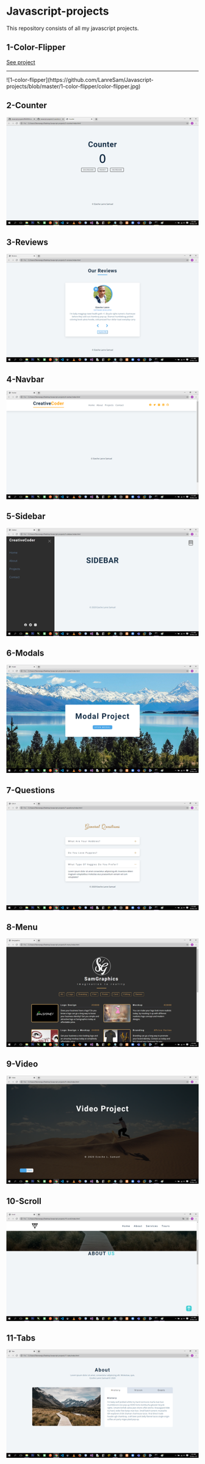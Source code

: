 # Javascript-projects
This repository consists of all my javascript projects.


## 1-Color-Flipper
<a href="https://lanresam.github.io/Javascript-projects/1-color-flipper/">See project</a>
<hr>
![1-color-flipper](https://github.com/LanreSam/Javascript-projects/blob/master/1-color-flipper/color-flipper.jpg)

## 2-Counter
![2-Counter](https://github.com/LanreSam/Javascript-projects/blob/master/2-counter/counter.png)

## 3-Reviews
![3-reviews](https://github.com/LanreSam/Javascript-projects/blob/master/3-reviews/reviews.png)

## 4-Navbar
![4-Navbar](https://github.com/LanreSam/Javascript-projects/blob/master/4-navbar/navbar.png)

## 5-Sidebar
![5-Sidebar](https://github.com/LanreSam/Javascript-projects/blob/master/5-sidebar/sidebar.png)

## 6-Modals
![6-Modals](https://github.com/LanreSam/Javascript-projects/blob/master/6-modal/modal.png)

## 7-Questions
![7-Questions](https://github.com/LanreSam/Javascript-projects/blob/master/7-questions/questions.png)

## 8-Menu
![8-Menu](https://github.com/LanreSam/Javascript-projects/blob/master/8-menu/menu.png)

## 9-Video
![9-Video](https://github.com/LanreSam/Javascript-projects/blob/master/9-video/video.png)

## 10-Scroll
![10-Scroll](https://github.com/LanreSam/Javascript-projects/blob/master/10-scroll/scroll.png)

## 11-Tabs
![11-Tabs](https://github.com/LanreSam/Javascript-projects/blob/master/11-tabs/tabs.png)
